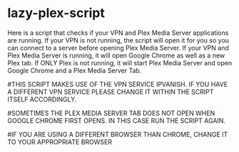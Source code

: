 # lazy-plex-script
Here is a script that checks if your VPN and Plex Media Server applications are running. If your VPN is not running, the script will open it for you so you can connect to a server before opening Plex Media Server. If your VPN and Plex Media Server is running, it will open Google Chrome as well as a new Plex tab. If ONLY Plex is not running, it will start Plex Media Server and open Google Chrome and a Plex Media Server Tab.


#THIS SCRIPT MAKES USE OF THE VPN SERVICE IPVANISH. IF YOU HAVE A DIFFERENT VPN SERVICE PLEASE CHANGE IT WITHIN THE SCRIPT ITSELF ACCORDINGLY.

#SOMETIMES THE PLEX MEDIA SERVER TAB DOES NOT OPEN WHEN GOOGLE CHROME FIRST OPENS. IN THIS CASE RUN THE SCRIPT AGAIN.


#IF YOU ARE USING A DIFFERENT BROWSER THAN CHROME, CHANGE IT TO YOUR APPROPRIATE BROWSER
